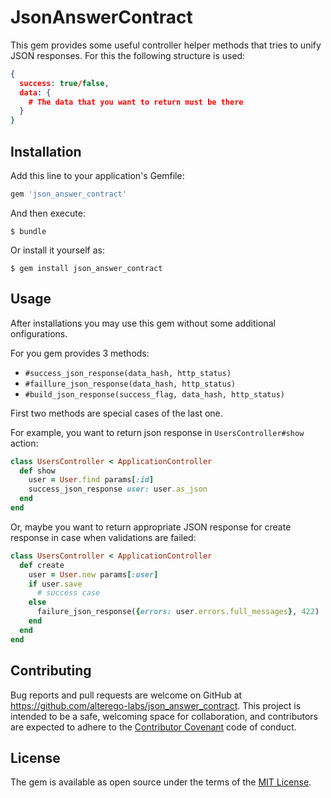# JsonAnswerContract

This gem provides some useful controller helper methods that tries to
unify JSON responses. For this the following structure is used:

```json
{
  success: true/false,
  data: {
    # The data that you want to return must be there
  }
}
```

## Installation

Add this line to your application's Gemfile:

```ruby
gem 'json_answer_contract'
```

And then execute:

    $ bundle

Or install it yourself as:

    $ gem install json_answer_contract

## Usage

After installations you may use this gem without some additional
onfigurations.

For you gem provides 3 methods:

- `#success_json_response(data_hash, http_status)`
- `#faillure_json_response(data_hash, http_status)`
- `#build_json_response(success_flag, data_hash, http_status)`

First two methods are special cases of the last one.

For example, you want to return json response in `UsersController#show`
action:

```ruby
class UsersController < ApplicationController
  def show
    user = User.find params[:id]
    success_json_response user: user.as_json
  end
end
```

Or, maybe you want to return appropriate JSON response for create
response in case when validations are failed:

```ruby
class UsersController < ApplicationController
  def create
    user = User.new params[:user]
    if user.save
      # success case
    else
      failure_json_response({errors: user.errors.full_messages}, 422)
    end
  end
end
```

## Contributing

Bug reports and pull requests are welcome on GitHub at https://github.com/alterego-labs/json_answer_contract. This project is intended to be a safe, welcoming space for collaboration, and contributors are expected to adhere to the [Contributor Covenant](http://contributor-covenant.org) code of conduct.


## License

The gem is available as open source under the terms of the [MIT License](http://opensource.org/licenses/MIT).

